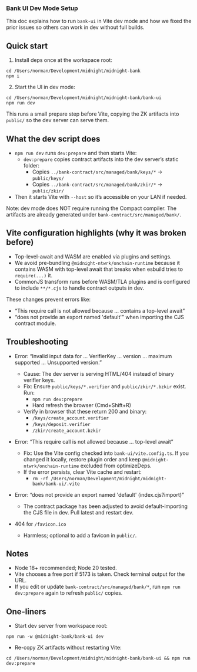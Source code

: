 ### Bank UI Dev Mode Setup

This doc explains how to run `bank-ui` in Vite dev mode and how we fixed the prior issues so others can work in dev without full builds.

## Quick start

1) Install deps once at the workspace root:

```
cd /Users/norman/Development/midnight/midnight-bank
npm i
```

2) Start the UI in dev mode:

```
cd /Users/norman/Development/midnight/midnight-bank/bank-ui
npm run dev
```

This runs a small prepare step before Vite, copying the ZK artifacts into `public/` so the dev server can serve them.

## What the dev script does

- `npm run dev` runs `dev:prepare` and then starts Vite:
  - `dev:prepare` copies contract artifacts into the dev server’s static folder:
    - Copies `../bank-contract/src/managed/bank/keys/*` → `public/keys/`
    - Copies `../bank-contract/src/managed/bank/zkir/*` → `public/zkir/`
- Then it starts Vite with `--host` so it’s accessible on your LAN if needed.

Note: dev mode does NOT require running the Compact compiler. The artifacts are already generated under `bank-contract/src/managed/bank/`.

## Vite configuration highlights (why it was broken before)

- Top-level-await and WASM are enabled via plugins and settings.
- We avoid pre-bundling `@midnight-ntwrk/onchain-runtime` because it contains WASM with top-level await that breaks when esbuild tries to `require(...)` it.
- CommonJS transform runs before WASM/TLA plugins and is configured to include `**/*.cjs` to handle contract outputs in dev.

These changes prevent errors like:
- “This require call is not allowed because … contains a top-level await”
- “does not provide an export named 'default'” when importing the CJS contract module.

## Troubleshooting

- Error: “Invalid input data for … VerifierKey … version … maximum supported … Unsupported version.”
  - Cause: The dev server is serving HTML/404 instead of binary verifier keys.
  - Fix: Ensure `public/keys/*.verifier` and `public/zkir/*.bzkir` exist. Run:
    - `npm run dev:prepare`
    - Hard refresh the browser (Cmd+Shift+R)
  - Verify in browser that these return 200 and binary:
    - `/keys/create_account.verifier`
    - `/keys/deposit.verifier`
    - `/zkir/create_account.bzkir`

- Error: “This require call is not allowed because … top-level await”
  - Fix: Use the Vite config checked into `bank-ui/vite.config.ts`. If you changed it locally, restore plugin order and keep `@midnight-ntwrk/onchain-runtime` excluded from optimizeDeps.
  - If the error persists, clear Vite cache and restart:
    - `rm -rf /Users/norman/Development/midnight/midnight-bank/bank-ui/.vite`

- Error: “does not provide an export named 'default' (index.cjs?import)”
  - The contract package has been adjusted to avoid default-importing the CJS file in dev. Pull latest and restart dev.

- 404 for `/favicon.ico`
  - Harmless; optional to add a favicon in `public/`.

## Notes

- Node 18+ recommended; Node 20 tested.
- Vite chooses a free port if 5173 is taken. Check terminal output for the URL.
- If you edit or update `bank-contract/src/managed/bank/*`, run `npm run dev:prepare` again to refresh `public/` copies.

## One-liners

- Start dev server from workspace root:
```
npm run -w @midnight-bank/bank-ui dev
```

- Re-copy ZK artifacts without restarting Vite:
```
cd /Users/norman/Development/midnight/midnight-bank/bank-ui && npm run dev:prepare
```


